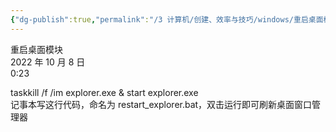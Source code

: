 ```yaml
---
{"dg-publish":true,"permalink":"/3 计算机/创建、效率与技巧/windows/重启桌面模块/","title":"重启桌面模块"}
---
```



重启桌面模块  
2022 年 10 月 8 日  
0:23

taskkill /f /im explorer.exe & start explorer.exe  
记事本写这行代码，命名为 restart_explorer.bat，双击运行即可刷新桌面窗口管理器